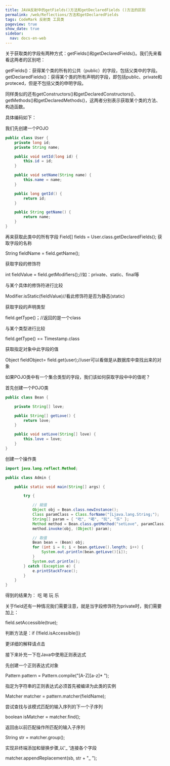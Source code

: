 ```yaml
---
title: JAVA反射中的getFields()方法和getDeclaredFields ()方法的区别
permalink: /web/Reflections/方法和getDeclaredFields
tags: CodeMark 反射类 工具类
pageview: true
show_date: true
sidebar:
  nav: docs-en-web
---
```

关于获取类的字段有两种方式：getFields()和getDeclaredFields()。我们先来看看这两者的区别吧：

getFields()：获得某个类的所有的公共（public）的字段，包括父类中的字段。
getDeclaredFields()：获得某个类的所有声明的字段，即包括public、private和proteced，但是不包括父类的申明字段。

同样类似的还有getConstructors()和getDeclaredConstructors()、getMethods()和getDeclaredMethods()，这两者分别表示获取某个类的方法、构造函数。

具体编码如下：

我们先创建一个POJO

```java
public class User {
	private long id;
	private String name;

	public void setId(long id) {
		this.id = id;
	}

	public void setName(String name) {
		this.name = name;
	}

	public long getId() {
		return id;
	}

	public String getName() {
		return name;
	}
}

```
再来获取此类中的所有字段
Field[] fields = User.class.getDeclaredFields();
获取字段的名称

String fieldName = field.getName();

获取字段的修饰符

int fieldValue = field.getModifiers();//如：private、static、final等

与某个具体的修饰符进行比较

Modifier.isStatic(fieldValue)//看此修饰符是否为静态(static)

获取字段的声明类型

field.getType()；//返回的是一个class

与某个类型进行比较

field.getType() == Timestamp.class

获取指定对象中此字段的值

Object fieldObject= field.get(user);//user可以看做是从数据库中查找出来的对象



如果POJO类中有一个集合类型的字段，我们该如何获取字段中中的值呢？

首先创建一个POJO类

```java
public class Bean {

	private String[] love;

	public String[] getLove() {
		return love;
	}

	public void setLove(String[] love) {
		this.love = love;
	}
}

```

创建一个操作类

```java
import java.lang.reflect.Method;

public class Admin {

	public static void main(String[] args) {

		try {

			// 赋值
			Object obj = Bean.class.newInstance();
			Class paramClass = Class.forName("[Ljava.lang.String;");
			String[] param = { "吃", "喝", "玩", "乐" };
			Method method = Bean.class.getMethod("setLove", paramClass);
			method.invoke(obj, (Object) param);

			// 取值
			Bean bean = (Bean) obj;
			for (int i = 0; i < bean.getLove().length; i++) {
				System.out.println(bean.getLove()[i]);
			}
			System.out.println();
		} catch (Exception e) {
			e.printStackTrace();
		}
	}
}


```

得到的结果为：
吃
喝
玩
乐

关于field还有一种情况我们需要注意，就是当字段修饰符为private时，我们需要加上：

field.setAccessible(true);

判断方法是：if (!field.isAccessible())

更详细的解释请点击



接下来补充一下在Java中使用正则表达式

先创建一个正则表达式对象

Pattern pattern = Pattern.compile("[A-Z][a-z]* ");

指定为字符串的正则表达式必须首先被编译为此类的实例

Matcher matcher = pattern.matcher(fieldName);

尝试查找与该模式匹配的输入序列的下一个子序列

boolean isMatcher = matcher.find();

返回由以前匹配操作所匹配的输入子序列

String str = matcher.group();

实现非终端添加和替换步骤,以'_ '连接各个字段

matcher.appendReplacement(sb, str + "_ ");

